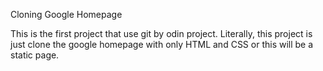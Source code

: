 Cloning Google Homepage

This is the first project that use git by odin project. Literally, this project is just clone the google homepage with only HTML and CSS or this will be a static page.
